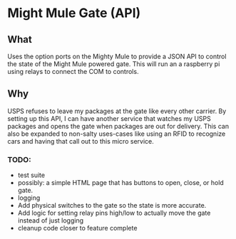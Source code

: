 # Might Mule Gate (API)

## What
Uses the option ports on the Mighty Mule to provide a JSON API
to control the state of the Might Mule powered gate. This will
run an a raspberry pi using relays to connect the COM to controls.

## Why
USPS refuses to leave my packages at the gate like every other carrier.
By setting up this API, I can have another service that watches my USPS packages
and opens the gate when packages are out for delivery. This can also be
expanded to non-salty uses-cases like using an RFID to recognize cars and
having that call out to this micro service.

### TODO:
* test suite
* possibly: a simple HTML page that has buttons to open, close, or hold gate.
* logging
* Add physical switches to the gate so the state is more accurate.
* Add logic for setting relay pins high/low to actually move the gate instead of just logging
* cleanup code closer to feature complete
